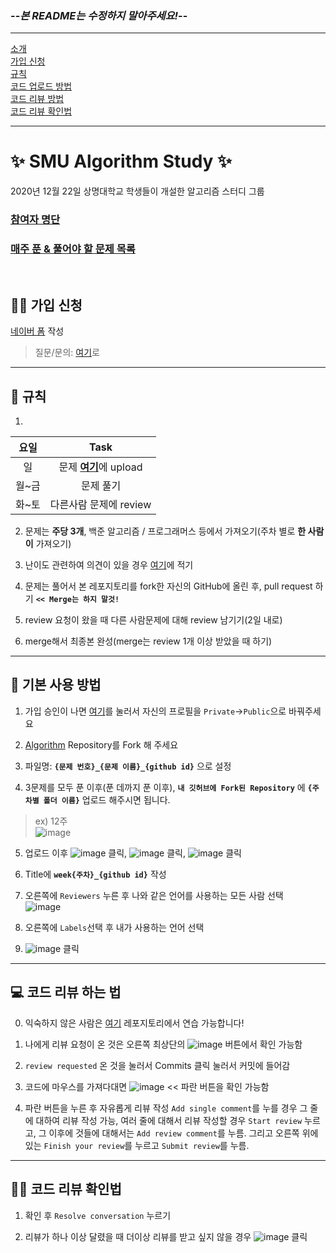 ### --*본 README는 수정하지 말아주세요!*--
---
[소개](#SMU-Algorithm-Study)  
[가입 신청](#가입-신청)  
[규칙](#규칙)  
[코드 업로드 방법](#기본-사용-방법)   
[코드 리뷰 방법](#코드-리뷰-하는-법)  
[코드 리뷰 확인법](#코드-리뷰-확인법)  

---
# ✨ SMU Algorithm Study ✨
2020년 12월 22일 상명대학교 학생들이 개설한 알고리즘 스터디 그룹  


### [참여자 명단](https://github.com/SMU-Algorithm-Study/Question-list#-contributors)  
### [매주 푼 & 풀어야 할 문제 목록](https://github.com/SMU-Algorithm-Study/Question-list#-%EC%8A%A4%ED%84%B0%EB%94%94-%EB%AC%B8%EC%A0%9C-%EB%AA%A9%EB%A1%9D)
<br>

## 👩‍💻 가입 신청
[네이버 폼](http://naver.me/xWNjc6Os) 작성
> 질문/문의: [여기](https://github.com/SMU-Algorithm-Study/Question-list/discussions/categories/%EC%8A%A4%ED%84%B0%EB%94%94-%EA%B4%80%EB%A0%A8-%EC%A7%88%EB%AC%B8)로  
---
## 🔔 규칙
1. 
요일|Task
:---:|:---:
일|문제 [**여기**](https://github.com/SMU-Algorithm-Study/Question-list#%EC%8A%A4%ED%84%B0%EB%94%94-%EB%AC%B8%EC%A0%9C-%EB%AA%A9%EB%A1%9D)에 upload
월~금|문제 풀기
화~토|다른사람 문제에 review

2. 문제는 **주당 3개**, 백준 알고리즘 / 프로그래머스 등에서 가져오기(주차 별로 **한 사람이** 가져오기)

3. 난이도 관련하여 의견이 있을 경우 [여기](https://github.com/SMU-Algorithm-Study/Question-list/discussions/categories/%EB%AC%B8%EC%A0%9C-%EB%82%9C%EC%9D%B4%EB%8F%84-%EA%B4%80%EB%A0%A8)에 적기

4. 문제는 풀어서 본 레포지토리를 fork한 자신의 GitHub에 올린 후, pull request 하기     **`<< Merge는 하지 말것!`**

5. review 요청이 왔을 때 다른 사람문제에 대해 review 남기기(2일 내로)

6. merge해서 최종본 완성(merge는 review 1개 이상 받았을 때 하기)

---
## 🎇 기본 사용 방법
1. 가입  승인이 나면 [여기](https://github.com/orgs/SMU-Algorithm-Study/people)를 눌러서 자신의 프로필을 `Private`->`Public`으로 바꿔주세요  

2. [Algorithm](https://github.com/SMU-Algorithm-Study/Algorithm) Repository를 Fork 해 주세요

3. 파일명: **`{문제 번호}_{문제 이름}_{github id}`** 으로 설정  

4. 3문제를 모두 푼 이후(푼 데까지 푼 이후), **`내 깃허브에 Fork된 Repository`** 에 **`{주차별 폴더 이름}`** 업로드 해주시면 됩니다.
> ex) 12주  
![image](https://user-images.githubusercontent.com/45448731/103146083-b8b5a080-4787-11eb-8686-470579b04a16.png)

5. 업로드 이후 ![image](https://user-images.githubusercontent.com/45448731/103146105-eef32000-4787-11eb-968c-54b5284cda26.png) 클릭, ![image](https://user-images.githubusercontent.com/45448731/103146113-0e8a4880-4788-11eb-9d56-65956df531b8.png) 클릭, ![image](https://user-images.githubusercontent.com/45448731/103146126-1c3fce00-4788-11eb-98a0-54d0adedb34a.png) 클릭  

6. Title에 **`week{주차}_{github id}`** 작성  

7. 오른쪽에 `Reviewers` 누른 후 
나와 같은 언어를 사용하는 모든 사람 선택  
![image](https://user-images.githubusercontent.com/45448731/103146146-69bc3b00-4788-11eb-89a5-b0bc703cb8d8.png)  

8. 오른쪽에 `Labels`선택 후 내가 사용하는 언어 선택  

9. ![image](https://user-images.githubusercontent.com/45448731/103146172-ee0ebe00-4788-11eb-99dc-83238ec02e2a.png) 클릭


---
## 💻 코드 리뷰 하는 법
0. 익숙하지 않은 사람은 [여기](https://github.com/SMU-Algorithm-Study/review-test) 레포지토리에서 연습 가능합니다!  

1. 나에게 리뷰 요청이 온 것은 오른쪽 최상단의 ![image](https://user-images.githubusercontent.com/45448731/103146197-4776ed00-4789-11eb-99dd-f3300201123a.png) 버튼에서 확인 가능함  

2. `review requested` 온 것을 눌러서 Commits 클릭 눌러서 커밋에 들어감

3. 코드에 마우스를 가져다대면 ![image](https://user-images.githubusercontent.com/45448731/103146239-a6d4fd00-4789-11eb-93ba-5bc17f1d6665.png) << 파란 버튼을 확인 가능함  

4. 파란 버튼을 누른 후 자유롭게 리뷰 작성
`Add single comment`를 누를 경우 그 줄에 대하여 리뷰 작성 가능, 여러 줄에 대해서 리뷰 작성할 경우 `Start review` 누르고, 그 이후에 것들에 대해서는 `Add review comment`를 누름. 그리고 오른쪽 위에 있는 `Finish your review`를 누르고 `Submit review`를 누름.  

---
## 🙆‍♀️ 코드 리뷰 확인법
1. 확인 후 `Resolve conversation` 누르기  

2. 리뷰가 하나 이상 달렸을 때 더이상 리뷰를 받고 싶지 않을 경우 ![image](https://user-images.githubusercontent.com/45448731/103146310-9a9d6f80-478a-11eb-8829-d2f14fd679f7.png) 클릭  
